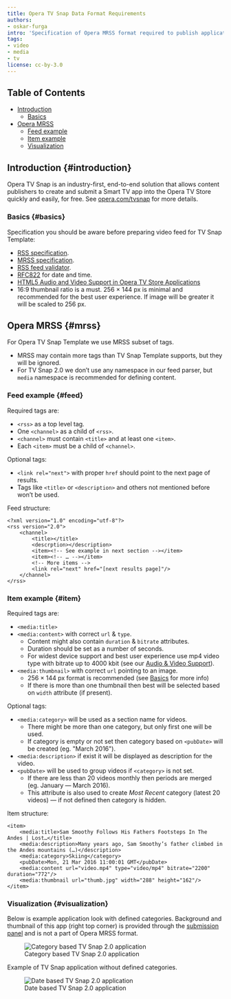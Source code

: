 ```yaml
---
title: Opera TV Snap Data Format Requirements
authors:
- oskar-furga
intro: 'Specification of Opera MRSS format required to publish applications using TV Snap Template.'
tags:
- video
- media
- tv
license: cc-by-3.0
---
```


## Table of Contents

- [Introduction](#introduction)
	- [Basics](#basics)
- [Opera MRSS](#mrss)
	- [Feed example](#feed)
	- [Item example](#item)
	- [Visualization](#visualization)

## Introduction {#introduction}

Opera TV Snap is an industry-first, end-to-end solution that allows content publishers to create and submit a Smart TV app into the Opera TV Store quickly and easily, for free. See [opera.com/tvsnap](http://www.opera.com/tvsnap/) for more details.

### Basics {#basics}

Specification you should be aware before preparing video feed for TV Snap Template:

- [RSS specification](http://rssboard.org/rss-specification/).
- [MRSS specification](http://rssboard.org/media-rss/).
- [RSS feed validator](http://rssboard.org/rss-validator/).
- [RFC822](http://rssboard.org/rss-validator/) for date and time.
- [HTML5 Audio and Video Support in Opera TV Store Applications](https://dev.opera.com/tv/html5-audio-video-in-opera-tv-store-apps/)
- 16:9 thumbnail ratio is a must. 256 × 144 px is minimal and recommended for the best user experience. If image will be greater it will be scaled to 256 px.

## Opera MRSS {#mrss}

For Opera TV Snap Template we use MRSS subset of tags.

- MRSS may contain more tags than TV Snap Template supports, but they will be ignored.
- For TV Snap 2.0 we don’t use any namespace in our feed parser, but `media` namespace is recommended for defining content.

### Feed example {#feed}

Required tags are:

- `<rss>` as a top level tag.
- One `<channel>` as a child of `<rss>`.
- `<channel>` must contain `<title>` and at least one `<item>`.
- Each `<item>` must be a child of `<channel>`.

Optional tags:

- `<link rel="next">` with proper `href` should point to the next page of results.
- Tags like `<title>` or `<description>` and others not mentioned before won’t be used.

Feed structure:

	<?xml version="1.0" encoding="utf-8"?>
	<rss version="2.0">
		<channel>
			<title></title>
			<descrption></description>
			<item><!-- See example in next section --></item>
			<item><!-- … --></item>
			<!-- More items -->
			<link rel="next" href="[next results page]"/>
		</channel>
	</rss>

### Item example {#item}

Required tags are:

- `<media:title>`
- `<media:content>` with correct `url` & `type`.
	- Content might also contain `duration` & `bitrate` attributes.
	- Duration should be set as a number of seconds.
	- For widest device support and best user experience use mp4 video type with bitrate up to 4000 kbit (see our [Audio & Video Support](https://dev.opera.com/tv/html5-audio-video-in-opera-tv-store-apps/)).
- `<media:thumbnail>` with correct `url` pointing to an image.
	- 256 × 144 px format is recommended (see [Basics](#basics) for more info)
	- If there is more than one thumbnail then best will be selected based on `width` attribute (if present).

Optional tags:

- `<media:category>` will be used as a section name for videos.
	- There might be more than one category, but only first one will be used.
	- If category is empty or not set then category based on `<pubDate>` will be created (eg. "March 2016").
- `<media:description>` if exist it will be displayed as description for the video.
- `<pubDate>` will be used to group videos if `<category>` is not set.
	- If there are less than 20 videos monthly then periods are merged (eg. January — March 2016).
	- This attribute is also used to create _Most Recent_ category (latest 20 videos) — if not defined then category is hidden.

Item structure:

	<item>
		<media:title>Sam Smoothy Follows His Fathers Footsteps In The Andes | Lost…</title>
		<media:description>Many years ago, Sam Smoothy’s father climbed in the Andes mountains (…)</description>
		<media:category>Skiing</category>
		<pubDate>Mon, 21 Mar 2016 11:00:01 GMT</pubDate>
		<media:content url="video.mp4" type="video/mp4" bitrate="2200" duration="772"/>
		<media:thumbnail url="thumb.jpg" width="288" height="162"/>
	</item>

### Visualization {#visualization}

Below is example application look with defined categories. Background and thumbnail of this app (right top corner) is provided through the [submission panel](https://publish.tvstore.opera.com/metadata/new/mrss) and is not a part of Opera MRSS format.

<figure block="figure">
	<img elem="media" src="{{ page.id }}/example-1.jpg" alt="Category based TV Snap 2.0 application">
	<figcaption elem="caption">Category based TV Snap 2.0 application</figcaption>
</figure>

Example of TV Snap application without defined categories.

<figure block="figure">
	<img elem="media" src="{{ page.id }}/example-2.jpg" alt="Date based TV Snap 2.0 application">
	<figcaption elem="caption">Date based TV Snap 2.0 application</figcaption>
</figure>
